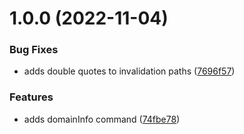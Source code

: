 # 1.0.0 (2022-11-04)


### Bug Fixes

* adds double quotes to invalidation paths ([7696f57](https://github.com/threeleafsoftware/serverless-spa-plugin/commit/7696f57dc8499c2bc76fc5374f332de8d9df4d04))


### Features

* adds domainInfo command ([74fbe78](https://github.com/threeleafsoftware/serverless-spa-plugin/commit/74fbe781aa39b94fd8b76968558cb895943367a4))
